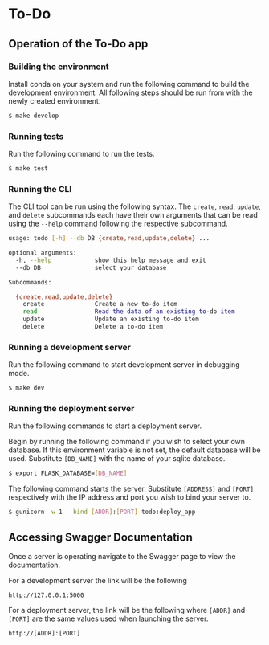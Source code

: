 # To-Do

## Operation of the To-Do app

### Building the environment

Install conda on your system and run the following command to build the
development environment. All following steps should be run from with the newly
created environment.

```bash
$ make develop
```

### Running tests

Run the following command to run the tests.

```bash
$ make test
```
### Running the CLI

The CLI tool can be run using the following syntax. The `create`, `read`,
`update`, and `delete` subcommands each have their own arguments that can be
read using the `--help` command following the respective subcommand.

```bash
usage: todo [-h] --db DB {create,read,update,delete} ...

optional arguments:
  -h, --help            show this help message and exit
  --db DB               select your database

Subcommands:

  {create,read,update,delete}
    create              Create a new to-do item
    read                Read the data of an existing to-do item
    update              Update an existing to-do item
    delete              Delete a to-do item
```

### Running a development server

Run the following command to start development server in debugging mode.

```bash
$ make dev
```

### Running the deployment server

Run the following commands to start a deployment server.

Begin by running the following command if you wish to select your own database.
If this environment variable is not set, the default database will be used.
Substitute `[DB_NAME]` with the name of your sqlite database.

```bash
$ export FLASK_DATABASE=[DB_NAME]
```

The following command starts the server. Substitute `[ADDRESS]` and `[PORT]`
respectively with the IP address and port you wish to bind your server to.

```bash
$ gunicorn -w 1 --bind [ADDR]:[PORT] todo:deploy_app
```

## Accessing Swagger Documentation 

Once a server is operating navigate to the Swagger page to view the documentation.

For a development server the link will be the following

```
http://127.0.0.1:5000
```

For a deployment server, the link will be the following where `[ADDR]` and
`[PORT]` are the same values used when launching the server.

```
http://[ADDR]:[PORT]
```
